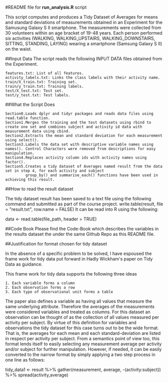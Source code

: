 
#README file for **run_analysis.R** script

This script computes and produces a Tidy Dataset of Averages for means and standard deviations of measurements obtained in an Experiment for the Samusung Galaxy S II smartphone.
The measurements were collected from 30 volunteers within an age bracket of 19-48 years. 
Each person performed six activities (WALKING, WALKING_UPSTAIRS, WALKING_DOWNSTAIRS, SITTING, STANDING, LAYING) wearing a smartphone (Samsung Galaxy S II) on the waist.

##Input Data
The script reads the following INPUT DATA files obtained from the Experiment.

 	features.txt: List of all features.
 	activity_labels.txt: Links the class labels with their activity name.
 	train/X_train.txt: Training set.
 	train/y_train.txt: Training labels.
 	test/X_test.txt: Test set.
 	test/y_test.txt: Test labels.

##What the Script Does

	Section0.Loads dplyr and tidyr packages and reads data files using read.table function.
	Section1.Merges the training and the test datasets using rbind to create one set and combines subject and activity id data with measurement data using cbind.
	Section2.Extracts the mean and standard deviation for each measurement using select().
	Section3.Labels the data set with descriptive variable names using names(). Control Characters were removed from descriptions for easy manipulation.
	Section4.Replaces activity column ids with activity names using factor().
	Section5.Creates a tidy dataset of Averages named result from the data set in step 4, for each activity and subject
	         group_by() and summarise_each() functions have been used in achieving this result.


##How to read the result dataset

The tidy dataset result has been saved to a text file using the following command and submitted as part of the course project.
write.table(result, file = "result.txt", row.name = FALSE)
It can be read into R using the following: 

data <- read.table(file_path, header = TRUE)

##Code Book
Please find the Code-Book which describes the variables in the results dataset the  under the same Github Repo as this README file.

##Justification for format chosen for tidy dataset

In the absence of a specific problem to be solved, I have espoused the frame work for tidy data put forward in Hadly Wickham's paper on Tidy Data as guidance.

This frame work for tidy data supports the following three ideas

	1. Each variable forms a column
	2. Each observation forms a row
	3. Each type of observational unit forms a table 
	
The paper also defines a variable as having all values that measure the same underlying attribute.
Therefore the averages of the measurements were considered variables and treated as columns.
For this dataset an observation can be thought of as the collection of all values measured per activity per subject.
By virtue of this definition for  variables and observations the tidy dataset for this case turns out to be the wide format.
That is, the averages for each mean and each standard-deviation are listed in respect per activity per subject. 
From a semantics point of view too, this format lends itself to easily selecting any measurement average per activity and/or subject for further manipulation.
However, if needed, it can be easily converted to the narrow format by simply applying a two step process in one line as follows:

tidy_data1 <- result %>% gather(measurement, average, -(activity:subject)) %>% spread(activity,average)






